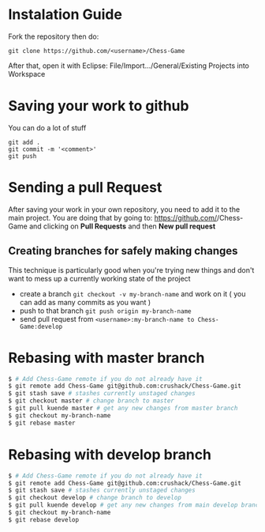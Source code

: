 # Instalation Guide #

Fork the repository then do:
```
git clone https://github.com/<username>/Chess-Game
```
After that, open it with Eclipse:
  File/Import.../General/Existing Projects into Workspace

# Saving your work to github #

You can do a lot of stuff 
```
git add .
git commit -m '<comment>'
git push
```

# Sending a pull Request #

After saving your work in your own repository, you need to add it to the main project.
You are doing that by going to: https://github.com/<username>/Chess-Game
and clicking on **Pull Requests** and then **New pull request**

## Creating branches for safely making changes ##

This technique is particularly good when you're trying new things and don't want to mess up a currently working state of the project

 - create a branch `git checkout -v my-branch-name` and work on it ( you can add as many commits as you want )
 - push to that branch `git push origin my-branch-name`
 - send pull request from `<username>:my-branch-name to Chess-Game:develop`

# Rebasing with master branch #

```bash
$ # Add Chess-Game remote if you do not already have it
$ git remote add Chess-Game git@github.com:crushack/Chess-Game.git
$ git stash save # stashes currently unstaged changes
$ git checkout master # change branch to master
$ git pull kuende master # get any new changes from master branch
$ git checkout my-branch-name
$ git rebase master
```

# Rebasing with develop branch #

```bash
$ # Add Chess-Game remote if you do not already have it
$ git remote add Chess-Game git@github.com:crushack/Chess-Game.git
$ git stash save # stashes currently unstaged changes
$ git checkout develop # change branch to develop
$ git pull kuende develop # get any new changes from main develop branch
$ git checkout my-branch-name
$ git rebase develop
```
